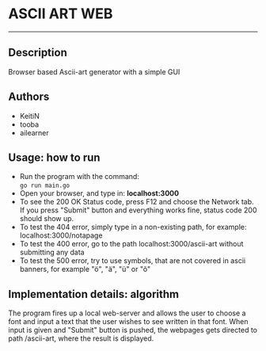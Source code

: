 # <b>ASCII ART WEB</b>
---
## <b>Description</b>
Browser based Ascii-art generator with a simple GUI
## <b>Authors</b>
* KeitiN <br>
* tooba <br>
* ailearner <br>
## <b>Usage: how to run</b>
* Run the program with the command: <br>
`go run main.go`
* Open your browser, and type in: <b>localhost:3000</b>
* To see the 200 OK Status code, press F12 and choose the Network tab. If you press "Submit" button and everything works fine, status code 200 should show up.
* To test the 404 error, simply type in a non-existing path, for example: localhost:3000/notapage
* To test the 400 error, go to the path localhost:3000/ascii-art without submitting any data
* To test the 500 error, try to use symbols, that are not covered in ascii banners, for example "ö", "ä", "ü" or "õ"
## <b>Implementation details: algorithm</b>
The program fires up a local web-server and allows the user to choose a font and input a text that the user wishes to see written in that font. When input is given and "Submit" button is pushed, the webpages gets directed to path /ascii-art, where the result is displayed.